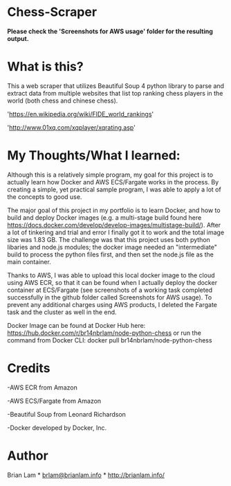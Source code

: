 # Chess-Scraper

**Please check the 'Screenshots for AWS usage' folder for the resulting output.**

# What is this?

This a web scraper that utilizes Beautiful Soup 4 python library to parse and extract data from multiple websites that list top ranking chess players in the world (both chess and chinese chess). 

'https://en.wikipedia.org/wiki/FIDE_world_rankings'

'http://www.01xq.com/xqplayer/xqrating.asp'


# My Thoughts/What I learned:

Although this is a relatively simple program, my goal for this project is to actually learn how Docker and AWS ECS/Fargate works in the process. By creating a simple, yet practical sample program, I was able to apply a lot of the concepts to good use.

The major goal of this project in my portfolio is to learn Docker, and how to build and deploy Docker images (e.g. a multi-stage build found here https://docs.docker.com/develop/develop-images/multistage-build/). After a lot of tinkering and trial and error I finally got it to work and the total image size was 1.83 GB. The challenge was that this project uses both python libaries and node.js modules; the docker image needed an "intermediate" build to process the python files first, and then set the node.js file as the main container. 

Thanks to AWS, I was able to upload this local docker image to the cloud using AWS ECR, so that it can be found when I actually deploy the docker container at ECS/Fargate (see screenshots of a working task completed successfully in the github folder called Screenshots for AWS usage). To prevent any additional charges using AWS products, I deleted the Fargate task and the cluster as well in the end.


Docker Image can be found at Docker Hub here: 
https://hub.docker.com/r/br14nbrlam/node-python-chess
or run the command from Docker CLI: docker pull br14nbrlam/node-python-chess


# Credits

-AWS ECR from Amazon

-AWS ECS/Fargate from Amazon

-Beautiful Soup from Leonard Richardson

-Docker developed by Docker, Inc.


# Author

Brian Lam * brlam@brianlam.info * http://brianlam.info/
